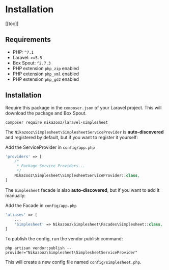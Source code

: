 # Installation

[[toc]]

## Requirements

* PHP: `^7.1`
* Laravel: `>=5.5`
* Box Spout: `^2.7.3`
* PHP extension `php_zip` enabled
* PHP extension `php_xml` enabled
* PHP extension `php_gd2` enabled

## Installation

Require this package in the `composer.json` of your Laravel project. This will download the package and Box Spout.

```
composer require nikazooz/laravel-simplesheet
```

The `Nikazooz\Simplesheet\SimplesheetServiceProvider` is __auto-discovered__ and registered by default, but if you want to register it yourself:

Add the ServiceProvider in `config/app.php`

```php
'providers' => [
    /*
     * Package Service Providers...
     */
    Nikazooz\Simplesheet\SimplesheetServiceProvider::class,
]
```

The `Simplesheet` facade is also __auto-discovered__, but if you want to add it manually:

Add the Facade in `config/app.php`

```php
'aliases' => [
    ...
    'Simplesheet' => Nikazooz\Simplesheet\Facades\Simplesheet::class,
]
```

To publish the config, run the vendor publish command:

```
php artisan vendor:publish --provider="Nikazooz\Simplesheet\SimplesheetServiceProvider"
```

This will create a new config file named `config/simplesheet.php`.
